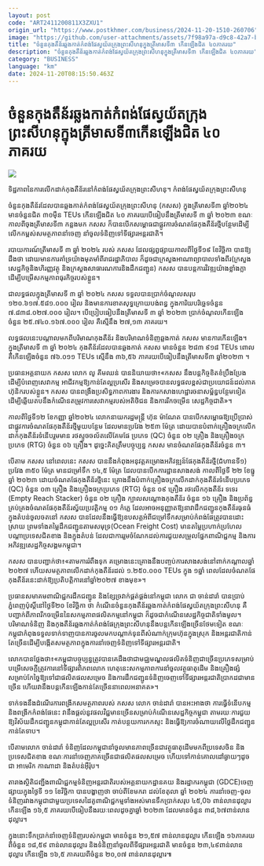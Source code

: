 ```yaml
---
layout: post
code: "ART2411200811X3ZXU1"
origin_url: "https://www.postkhmer.com/business/2024-11-20-1510-260706"
image: "https://github.com/user-attachments/assets/7f98a97a-d9c8-42a7-becc-9aee876f854a"
title: "ចំនួន​កុងតឺន័រ​​ឆ្លងកាត់​កំពង់ផែ​ស្វយ័ត​ក្រុង​ព្រះសីហនុ​ក្នុង​ត្រីមាស​ទី៣ ​កើន​ឡើង​ជិត ៤០​ភាគរយ"
description: "​​ចំនួន​កុងតឺន័រ​​ឆ្លងកាត់​កំពង់ផែ​ស្វយ័ត​ក្រុង​ព្រះសីហនុ​ក្នុង​ត្រីមាស​ទី៣ ​កើន​ឡើង​ជិត ៤០​ភាគរយ​"
category: "BUSINESS"
language: "km"
date: 2024-11-20T08:15:50.463Z
---
```


# ចំនួន​កុងតឺន័រ​​ឆ្លងកាត់​កំពង់ផែ​ស្វយ័ត​ក្រុង​ព្រះសីហនុ​ក្នុង​ត្រីមាស​ទី៣ ​កើន​ឡើង​ជិត ៤០​ភាគរយ

![](https://github.com/user-attachments/assets/c44e4712-dcc1-4cd1-a9a3-70dc01a10e10)

ទិដ្ឋភាព​នៃ​ការ​លើក​ដាក់​កុងតឺន័រ​នៅ​កំពង់ផែ​ស្វយ័ត​ក្រុង​ព្រះសីហនុ។ កំពង់ផែ​ស្វយ័ត​ក្រុង​ព្រះសីហនុ

ចំនួន​កុងតឺន័រ​ដែល​បាន​ឆ្លងកាត់​កំពង់ផែ​ស្វយ័ត​ក្រុង​ព្រះសីហនុ (កសស) ក្នុង​ត្រីមាស​ទី​៣ ឆ្នាំ​២០២៤ មានចំនួន​ជិត ៣០​ម៉ឺន​ TEUs កើន​ឡើង​ជិត ៤០​ ភាគរយ​បើ​ធៀប​នឹង​ត្រីមាស​ទី ៣ ឆ្នាំ ២០២៣ ខណៈ​កាល​ពី​ចុង​ត្រីមាស​ទី៣ កន្លងមក កសស ក៏​បាន​បើក​សម្ពោធ​ជា​ផ្លូវការ​ចំណត​ផែ​កុងតឺន័រ​ថ្មី​​បន្ថែម​ ដើម្បី​លើក​កម្ពស់​សមត្ថភាព​នាំ​ចេញ នាំ​ចូល​ទំនិញ​ទៅ​ទីផ្សារ​អន្តរជាតិ។

របាយការណ៍​ត្រីមាស​ទី ៣ ឆ្នាំ​ ២០២៤ របស់ កសស ដែល​ផ្សព្វផ្សាយ​កាលពី​ថ្ងៃ​ទី​១៩ ខែ​វិច្ឆិកា បាន​ឱ្យ​ដឹង​ថា ដោយ​មាន​ការ​គាំទ្រ​យ៉ាង​មុតមាំ​ពី​រាជ​រដ្ឋាភិបាល ក៏​ដូចជា​ក្រសួង​អាណាព្យាបាល​ទាំង​ពីរ​(ក្រសួង​សេដ្ឋកិច្ចនិង​ហិរញ្ញវត្ថុ និង​ក្រសួង​សាធារណការ​និង​ដឹកជញ្ជូន) កសស បាន​បន្ត​ការ​វិវឌ្ឍ​យ៉ាង​ខ្លាំងក្លា ដើម្បី​បម្រើ​សកម្មភាព​ធុរកិច្ច​របស់​ខ្លួន។

ជា​លទ្ធផល​ក្នុង​ត្រីមាស​ទី ៣ ឆ្នាំ ២០២៤ កសស ទទួល​បាន​ប្រាក់​ចំណូល​សរុប​ ១២០.៦១៧.៥៨១.០០០ រៀល និងមាន​ការ​ខាត​សុទ្ធ​ក្រោយ​បង់​ពន្ធ ក្នុង​ការិយ​បរិច្ឆេទ​ចំនួន ៧.៨៣៨.០២៧.០០០ រៀល។ បើ​ប្រៀប​ធៀប​នឹង​ត្រីមាស​ទី ៣ ឆ្នាំ ២០២៣ ប្រាក់​ចំណូល​កើន​ឡើង​ចំនួន ២៥.៧៤០.១៦៧.០០០ រៀល គឺ​ស្មើ​នឹង ២៧,១៣ ភាគរយ។

លទ្ធផល​នេះ​បណ្តាល​មក​ពី​បរិមាណ​កុងតឺន័រ និង​បរិមាណ​ទំនិញ​ឆ្លង​កាត់ កសស មាន​ការ​កើន​ឡើង។ ក្នុង​ត្រីមាសទី ៣ ឆ្នាំ ២០២៤ កុងតឺន័រ​ដែល​បាន​ឆ្លងកាត់ កសស មាន​ចំនួន ២៨៣ ៩១៨ TEUs ពោល​គឺ​កើន​ឡើង​ចំនួន ៧៦.០១១ TEUs ស្មើ​នឹង ៣៦,៥៦ ភាគរយ​បើ​ធៀប​នឹង​ត្រីមាសទី៣ ឆ្នាំ២០២៣ ។

ប្រធាន​អគ្គនាយក​ កសស លោក លូ គីមឈន់ បាន​និយាយ​ថា៖​​«កសស នឹង​បន្ត​កិច្ច​ខិតខំ​ប្រឹង​ប្រែង ដើម្បី​បំពេញ​សេវាកម្ម អាជីវកម្ម​ឱ្យ​កាន់​តែ​ល្អ​ប្រសើរ និង​សម្រេច​បាន​លទ្ធផល​ខ្ពស់​ជា​ប្រយោជន៍​ដល់​ភាគ​ហ៊ុនិក​របស់​ខ្លួន។ កសស បាន​ពង្រឹង​ប្រសិទ្ធ​ភាព​ការងារ និង​ការ​កសាង​ហេដ្ឋារចនា​សម្ព័ន្ធ​បន្ថែម​ទៀត ដើម្បី​ឆ្លើយតប​នឹង​កំណើន​តម្រូវការ​សេវាកម្ម​របស់​អតិថិជន និង​ការ​រីក​ចម្រើន សេដ្ឋកិច្ច​ជាតិ»។

កាល​ពី​ថ្ងៃទី១២ ខែកញ្ញា ឆ្នាំ​២០២៤ លោក​នាយក​រដ្ឋមន្ត្រី ហ៊ុន ម៉ាណែត បាន​បើក​សម្ពោធ​ឱ្យ​ប្រើប្រាស់​ជា​ផ្លូវការ​ចំណតផែ​កុងតឺន័រ​ថ្មី​មួយ​បន្ថែម​​ ដែល​មាន​ប្រវែង ២៥៣ ម៉ែត្រ ដោយ​បាន​បំពាក់​គ្រឿង​ចក្រ​លើក​ដាក់​កុងតឺន័រ​ទំនើប​រួមមាន រថស្ទូច​ចល័ត​លើ​គែមផែ ប្រភេទ (QC) ចំនួន ០២ គ្រឿង និង​គ្រឿង​ចក្រ​ប្រភេទ (RTG) ចំនួន ០៦ គ្រឿង។ ដូច្នេះ​គិត​ត្រឹម​បច្ចុប្បន្ន កសស មាន​ចំណត​ផែ​កុងតឺន័រ​ចំនួន ៣។

បើ​តាម កសស នៅ​ពេល​នេះ កសស បាន​នឹង​កំពុង​អនុវត្ត​គម្រោង​អភិវឌ្ឍន៍​ផែ​កុងតឺន័រ​ថ្មី(​ជំហាន​ទី១) ប្រវែង ៣៥០ ម៉ែត្រ មាន​ជម្រៅ​ទឹក ១៤,៥ ម៉ែត្រ ដែល​បាន​បើក​ការដ្ឋាន​សាងសង់ កាល​ពី​ថ្ងៃទី ២២ ខែ​ធ្នូ ឆ្នាំ ២០២៣ ដោយ​ចំណតផែ​កុងតឺន័រ​ថ្មី​នេះ គ្រោង​នឹង​បំពាក់​គ្រឿង​ចក្រ​លើក​ដាក់​កុងតឺន័រ​ទំនើប​ប្រភេទ (QC) ចំនួន ០៣ គ្រឿង និង​គ្រឿង​ចក្រ​ប្រភេទ (RTG) ចំនួន ០៩ គ្រឿង រថលើក​កុងតឺន័រ ទទេរ (Empty Reach Stacker) ចំនួន ០២ គ្រឿង ក្បាលសណ្តោងកុងតឺន័រ ចំនួន ១៦ គ្រឿង និងប្រព័ន្ធ​គ្រប់គ្រង​ចំណត​ផែ​កុងតឺន័រ​ស្វ័យ​ប្រវត្តិកម្ម ០១ កំភ្លេ ដែល​អាច​អនុញ្ញាត​ឱ្យ​នាវា​ដឹក​ជញ្ជូន​កុងតឺន័រ​ធុនធំ​ក្នុង​តំបន់​ចូលចត​នៅ កសស បាន​ដែល​នឹង​ធ្វើ​ឱ្យ​ឧបសគ្គ​អំពី​ជម្រៅទឹក​សម្រាប់​កំពង់ផែ​ត្រូវ​បាន​ដោះស្រាយ ព្រម​ទាំង​តម្លៃ​ដឹក​ជញ្ជូន​តាម​សមុទ្រ​(Ocean Freight Cost) មានតម្លៃ​ប្រហាក់​ប្រហែល​បណ្តា​ប្រទេស​ជិត​ខាង និង​ក្នុង​តំបន់ ដែល​ជា​ការ​រួម​ចំណែក​ដល់​ការ​ជួយ​សម្រួល​ផ្នែក​ពាណិជ្ជកម្ម និង​ការ​អភិវឌ្ឍ​សេដ្ឋកិច្ច​សង្គម​កម្ពុជា។

កសស បាន​បញ្ជាក់​ថា​៖​«​តាម​ការ​រំពឹង​ទុក គម្រោង​នេះ​គ្រោង​នឹង​បញ្ចប់​ការ​សាងសង់​នៅ​ពាក់​កណ្តាល​ឆ្នាំ ២០២៧ ហើយ​សមត្ថភាព​លើក​ដាក់​កុងតឺន័រ​ដល់ ១.២៥០.០០០ TEUs ក្នុង ១ឆ្នាំ ពេល​ដែល​ចំណត​ផែ​កុងតឺន័រ​នេះ​ដាក់​ឱ្យ​ប្រតិបត្តិ​ការ​នៅ​ឆ្នាំ​២០២៧ ខាង​មុខ»។

ប្រធាន​សមាគម​ពាណិជ្ជករ​ដឹកជញ្ជូន និង​ខ្សែ​ច្រវាក់​ផ្គត់ផ្គង់​នៅ​កម្ពុជា លោក ជា ចាន់ដារ៉ា បាន​ប្រាប់​ភ្នំពេញប៉ុស្តិ៍​នៅថ្ងៃទី២០ ខែ​វិច្ឆិកា ថា កំណើន​ចំនួន​កុងតឺន័រឆ្លងកាត់​កំពង់ផែស្វយ័ត​ក្រុងព្រះសីហនុ គឺ​បញ្ជាក់​ពី​ភាព​រីក​ចម្រើន​នៃ​សកម្ម​ភាព​ផលិតកម្ម​នៅ​កម្ពុជា ក៏​ដូច​ជា​កំណើន​សេដ្ឋកិច្ច​ជាតិ​ទាំងមូល​។​ បរិមាណ​ទំនិញ និង​​កុងតឺន័រឆ្លងកាត់​កំពង់ផែក្រុងព្រះសីហនុ​នឹង​បន្ត​កើន​ឡើង​ច្រើន​ថែម​ទៀត ខណៈ​កម្ពុជា​កំពុង​ទទួល​ទាក់ទាញ​បាន​ការ​ចូល​មក​បណ្តាក់​ទុន​ពី​សំណាក់​ក្រុមហ៊ុន​ក្នុង​ស្រុក និង​អន្តរ​ជាតិ​កាន់​តែ​ច្រើន ​ដើម្បី​បង្កើត​សមត្ថភាព​​ក្នុង​ការ​នាំ​ចេញ​ទំនិញ​ទៅ​​ទីផ្សារ​អន្តរ​ជាតិ។

លោក​បាន​ថ្លែង​ថា៖​«កម្ពុជាបច្ចុប្បន្ន​ត្រូវ​បាន​គេ​ដឹងថា​ជា​មជ្ឈមណ្ឌល​ផលិត​ទំនិញ​ជា​ច្រើន​ប្រភេទសម្រាប់​បម្រើ​សេចក្តី​ត្រូវ​ការ​នៅទីផ្សារ​ពិភពលោក ហេតុនេះ​សកម្ម​ភាព​ការ​នាំចូល​វត្ថុធាតុដើម និង​គ្រឿង​ផ្សំ​សម្រាប់​កែច្នៃឱ្យទៅ​ជា​ផលិតផល​សម្រេច និង​ការ​ដឹក​ជញ្ជូន​ទំនិញ​ចេញ​ទៅ​ទីផ្សារ​អន្តរជាតិ​ប្រាកដ​ជា​មាន​ច្រើន ហើយ​វា​នឹង​បន្ត​កើនឡើង​កាន់​តែ​ច្រើន​នា​ពេល​អនាគត»។​

ទាក់​ទង​នឹង​ដំណើរ​ការ​ពង្រីក​សមត្ថភាព​របស់ កសស លោក ចាន់ដារ៉ា បាន​អះអាង​ថា ការ​ធ្វើ​ទំនើបកម្ម​ និង​ពង្រីកកំពង់ផែនេះ វានឹងផ្តល់​នូវ​ផល​វិជ្ជមាន​​ច្រើន​សម្រាប់​កំណើន​សេដ្ឋកិច្ច​កម្ពុជា តាម​រយៈ​ការ​ជួយ​ឱ្យ​វិស័យ​ដឹកជញ្ជូន​កម្ពុជា​កាន់​តែ​ល្អ​ប្រសើរ​ កាត់​បន្ថយ​ការ​កកស្ទះ និង​ធ្វើ​ឱ្យ​ការ​ចំណាយ​លើ​ថ្លៃ​ដឹក​ជញ្ជូន​កាន់​តែ​ទាប។

បើតាមលោក ចាន់ដារ៉ា ទំនិញ​ដែល​កម្ពុជា​នាំ​ចូល​មាន​ភាព​ច្រើន​ជា​វត្ថុធាតុដើមមក​ពី​ប្រទេស​ចិន និង​ប្រទេសជិតខាង ខណៈ​ការ​នាំ​ចេញ​ភាគ​ច្រើនជា​ផលិតផល​សម្រេច ហើយ​ទៅ​កាន់​គោលដៅឆ្ងាយ​ៗ​ដូច​ជា អាមេរិក កាណាដា និង​តំបន់​អ៊ឺរ៉ុប។​

តារាង​ស្ថិតិ​ជញ្ជីង​ពាណិជ្ជកម្ម​ទំនិញ​អន្តរជាតិ​របស់​អគ្គ​នាយក​ដ្ឋាន​គយ និង​រដ្ឋាករ​កម្ពុជា (GDCE)​ ចេញ​ផ្សាយ​ក្នុង​ថ្ងៃទី ១១ ខែ​វិច្ឆិកា បាន​បង្ហាញ​ថា ចាប់​ពី​ខែ​មករា ដល់​ខែ​តុលា ឆ្នាំ​ ២០២៤ ការ​នាំចេញ​-​ចូល​ទំនិញ​រវាង​កម្ពុជា​ជាមួយ​​ប្រទេស​ដៃគូ​ពាណិជ្ជកម្ម​ទាំង​អស់​មាន​ទឹក​ប្រាក់​សរុប ៤៥,0៦ ពាន់​លាន​ដុល្លារ កើន​ឡើង ១៦,៥​ ភាគរយ​បើ​ធៀប​នឹង​រយៈពេល​ដូចគ្នា​ឆ្នាំ​ ២០២៣ ដែល​មាន​ចំនួន ៣៨,៦៧​ ពាន់​លាន​ដុល្លារ។

​ក្នុង​នោះ​ទឹក​ប្រាក់​នាំ​ចេញ​ទំនិញ​របស់​កម្ពុជា មាន​ចំនួន​ ២១,៥៧​ ពាន់​លាន​ដុល្លារ កើន​ឡើង ១៦ ​ភាគរយ​ពី​ចំនួន​ ១៨,៥៩​ ពាន់​លាន​ដុល្លារ និង​ទំនិញ​នាំចូល​ពី​ទីផ្សារ​អន្តរជាតិ ​មាន​ចំនួន​ ២៣,៤៩ ​ពាន់​លាន​ដុល្លារ កើន​ឡើង ១៦,៥ ​ភាគរយ​ពី​ចំនួន​ ២០,០៧ ពាន់​លាន​ដុល្លារ​៕